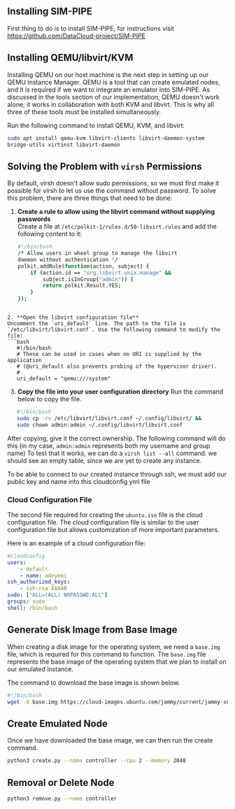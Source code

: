## Installing SIM-PIPE

First thing to do is to install SIM-PIPE, for instructions visit https://github.com/DataCloud-project/SIM-PIPE

## Installing QEMU/libvirt/KVM

Installing QEMU on our host machine is the next step in setting up our QEMU Instance Manager. QEMU is a tool that can create emulated nodes, and it is required if we want to integrate an emulator into SIM-PIPE. 
As discussed in the tools section of our implementation, 
QEMU doesn't work alone; it works in collaboration with both KVM and libvirt. 
This is why all three of these tools must be installed simultaneously.

Run the following command to install QEMU, KVM, and libvirt:

```bash
sudo apt install qemu-kvm libvirt-clients libvirt-daemon-system 
bridge-utils virtinst libvirt-daemon
```
## Solving the Problem with `virsh` Permissions
By default, virsh doesn't allow sudo permissions, so we must first make it possible
for virsh to let us use the command without password. 
To solve this problem, there are three things that need to be done:
1. **Create a rule to allow using the libvirt command without supplying passwords**  
  Create a file at `/etc/polkit-1/rules.d/50-libvirt.rules` and add the following content to it:

   ```bash
   #!/bin/bash
   /* Allow users in wheel group to manage the libvirt
   daemon without authentication */
   polkit.addRule(function(action, subject) {
       if (action.id == "org.libvirt.unix.manage" &&
           subject.isInGroup("admin")) {
           return polkit.Result.YES;
       }
   });
```
 
2. **Open the libvirt configuration file**  
Uncomment the `uri_default` line. The path to the file is `/etc/libvirt/libvirt.conf`. Use the following command to modify the file:
```bash
   #!/bin/bash
   # These can be used in cases when no URI is supplied by the application
   # (@uri_default also prevents probing of the hypervisor driver).
   #
   uri_default = "qemu:///system"
```
3. **Copy the file into your user configuration directory**
   Run the command below to copy the file.
```bash
   #!/bin/bash
   sudo cp -rv /etc/libvirt/libvirt.conf ~/.config/libvirt/ &&
   sudo chown admin:admin ~/.config/libvirt/libvirt.conf
```
 After copying, give it the correct ownership. The following command will do this (in my case, `admin:admin` represents both my username and group name)
To test that it works, we can do a `virsh list --all` command. we should see an empty table, since we are yet to create any instance.

To be able to connect to our created instance through ssh, we must add our public key and name into this cloudconfig yml file

### Cloud Configuration File
The second file required for creating the `ubuntu.iso` file is the cloud configuration file. The cloud configuration file is similar to the user configuration file but allows customization of more important parameters.

Here is an example of a cloud configuration file:

```yaml
#cloudconfig
users:
    - default
    - name: adeyemi
ssh_authorized_keys:
    - ssh-rsa AAAAB 
sudo: ["ALL=(ALL) NOPASSWD:ALL"]
groups: sudo
shell: /bin/bash
```

 ## Generate Disk Image from Base Image


When creating a disk image for the operating system, we need a `base.img` file, which is required for this command to function. The `base.img` file represents the base image of the operating system that we plan to install on our emulated instance. 

The command to download the base image is shown below.

```bash
#!/bin/bash
wget -O base.img https://cloud-images.ubuntu.com/jammy/current/jammy-server-cloudimg-amd64.img
```
 ## Create Emulated Node

Once we have downloaded the base image, we can then run the create command.
```bash
python3 create.py --name controller --cpu 2 --memory 2048
```

 ## Removal or Delete Node
```bash
python3 remove.py --name controller
```
